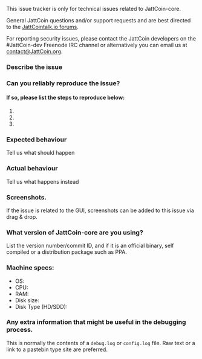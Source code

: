 <!--- Remove sections that do not apply -->

This issue tracker is only for technical issues related to JattCoin-core.

General JattCoin questions and/or support requests and are best directed to the [JattCointalk.io forums](https://JattCointalk.io/).

For reporting security issues, please contact the JattCoin developers on the #JattCoin-dev Freenode IRC channel or alternatively you can email us at contact@JattCoin.org.

### Describe the issue

### Can you reliably reproduce the issue?
#### If so, please list the steps to reproduce below:
1.
2.
3.

### Expected behaviour
Tell us what should happen

### Actual behaviour
Tell us what happens instead

### Screenshots.
If the issue is related to the GUI, screenshots can be added to this issue via drag & drop.

### What version of JattCoin-core are you using?
List the version number/commit ID, and if it is an official binary, self compiled or a distribution package such as PPA.

### Machine specs:
- OS:
- CPU:
- RAM:
- Disk size:
- Disk Type (HD/SDD):

### Any extra information that might be useful in the debugging process.
This is normally the contents of a `debug.log` or `config.log` file. Raw text or a link to a pastebin type site are preferred.
